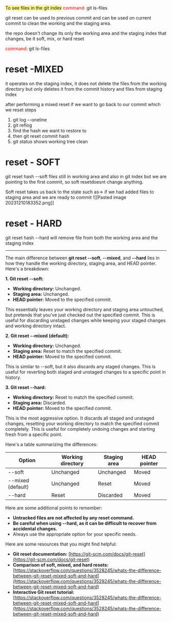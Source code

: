 <span style="background:#fff88f">To see files in the git index</span> <font color="#ff0000">command:</font> git ls-files

git reset can be used to previous commit and can be used on current commit to clean the working and the staging area.

the repo doesn't change its only the working area and the staging index that changes, be it soft, mix, or hard reset

<font color="#ff0000">command</font>: git ls-files
# reset -MIXED 

it operates on the staging index, it does not delete the files from the working directory but only deletes it from the commit history and  files from staging index

after performing a mixed reset if we want to go back to our commit which we reset
steps 
1. git log --oneline
2. git reflog
3. find the hash we want to restore to
4. then git reset commit hash
5. git status shows working tree clean
# reset - SOFT
git reset hash --soft
files still in working area and also in git index but we are pointing to the first commit, so soft resetdoesnt change anything.

Soft reset takes us back to the state such as-> if we had added files to staging area and we are ready to commit
![[Pasted image 20231210183352.png]]

# reset - HARD

git reset hash --hard
will remove file from both the working area and the staging index

------------------------------------------------------

The main difference between **git reset --soft**, **--mixed**, and **--hard** lies in how they handle the working directory, staging area, and HEAD pointer. Here's a breakdown:

**1. Git reset --soft:**

- **Working directory:** Unchanged.
- **Staging area:** Unchanged.
- **HEAD pointer:** Moved to the specified commit.

This essentially leaves your working directory and staging area untouched, but pretends that you've just checked out the specified commit. This is useful for discarding unstaged changes while keeping your staged changes and working directory intact.

**2. Git reset --mixed (default):**

- **Working directory:** Unchanged.
- **Staging area:** Reset to match the specified commit.
- **HEAD pointer:** Moved to the specified commit.

This is similar to --soft, but it also discards any staged changes. This is useful for reverting both staged and unstaged changes to a specific point in history.

**3. Git reset --hard:**

- **Working directory:** Reset to match the specified commit.
- **Staging area:** Discarded.
- **HEAD pointer:** Moved to the specified commit.

This is the most aggressive option. It discards all staged and unstaged changes, resetting your working directory to match the specified commit completely. This is useful for completely undoing changes and starting fresh from a specific point.

Here's a table summarizing the differences:

|Option|Working directory|Staging area|HEAD pointer|
|---|---|---|---|
|--soft|Unchanged|Unchanged|Moved|
|--mixed (default)|Unchanged|Reset|Moved|
|--hard|Reset|Discarded|Moved|

Here are some additional points to remember:

- **Untracked files are not affected by any reset command.**
- **Be careful when using --hard, as it can be difficult to recover from accidental changes.**
- Always use the appropriate option for your specific needs.

Here are some resources that you might find helpful:

- **Git reset documentation:** [https://git-scm.com/docs/git-reset](https://git-scm.com/docs/git-reset)
- **Comparison of soft, mixed, and hard resets:** [https://stackoverflow.com/questions/3528245/whats-the-difference-between-git-reset-mixed-soft-and-hard](https://stackoverflow.com/questions/3528245/whats-the-difference-between-git-reset-mixed-soft-and-hard)
- **Interactive Git reset tutorial:** [https://stackoverflow.com/questions/3528245/whats-the-difference-between-git-reset-mixed-soft-and-hard](https://stackoverflow.com/questions/3528245/whats-the-difference-between-git-reset-mixed-soft-and-hard)